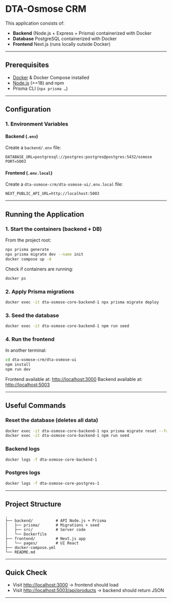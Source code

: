 # DTA-Osmose CRM

This application consists of:

- **Backend** (Node.js + Express + Prisma) containerized with Docker
- **Database** PostgreSQL containerized with Docker
- **Frontend** Next.js (runs locally outside Docker)

---

## Prerequisites

- [Docker](https://www.docker.com/) & Docker Compose installed
- [Node.js](https://nodejs.org/) (>=18) and npm
- Prisma CLI (`npx prisma …`)

---

## Configuration

### 1. Environment Variables

#### Backend (`.env`)

Create a `backend/.env` file:

```env
DATABASE_URL=postgresql://postgres:postgres@postgres:5432/osmose
PORT=5003
```

#### Frontend (`.env.local`)

Create a `dta-osmose-crm/dta-osmose-ui/.env.local` file:

```env
NEXT_PUBLIC_API_URL=http://localhost:5003
```

---

## Running the Application

### 1. Start the containers (backend + DB)

From the project root:

```bash
npx prisma generate
npx prisma migrate dev --name init
docker compose up -d
```

Check if containers are running:

```bash
docker ps
```

### 2. Apply Prisma migrations

```bash
docker exec -it dta-osmose-core-backend-1 npx prisma migrate deploy
```

### 3. Seed the database

```bash
docker exec -it dta-osmose-core-backend-1 npm run seed
```

### 4. Run the frontend

In another terminal:

```bash
cd dta-osmose-crm/dta-osmose-ui
npm install
npm run dev
```

Frontend available at: [http://localhost:3000](http://localhost:3000)
Backend available at: [http://localhost:5003](http://localhost:5003)

---

## Useful Commands

### Reset the database (deletes all data)

```bash
docker exec -it dta-osmose-core-backend-1 npx prisma migrate reset --force
docker exec -it dta-osmose-core-backend-1 npm run seed
```

### Backend logs

```bash
docker logs -f dta-osmose-core-backend-1
```

### Postgres logs

```bash
docker logs -f dta-osmose-core-postgres-1
```

---

## Project Structure

```
.
├── backend/          # API Node.js + Prisma
│   ├── prisma/       # Migrations + seed
│   ├── src/          # Server code
│   └── Dockerfile
├── frontend/         # Next.js app
│   └── pages/        # UI React
├── docker-compose.yml
└── README.md
```

---

## Quick Check

- Visit [http://localhost:3000](http://localhost:3000) → frontend should load
- Visit [http://localhost:5003/api/products](http://localhost:5003/api/products) → backend should return JSON

---
